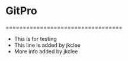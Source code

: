 # GitPro
==================================
* This is for testing
* This line is added by jkclee
* More info added by jkclee
